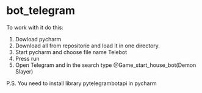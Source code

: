 # bot_telegram
To work with it do this:
1. Dowload pycharm
2. Download all from repositorie and load it in one directory.
3. Start pycharm and choose file name Telebot
4. Press run
5. Open Telegram and in the search type @Game_start_house_bot(Demon Slayer)

P.S. You need to install library pytelegrambotapi in pycharm
